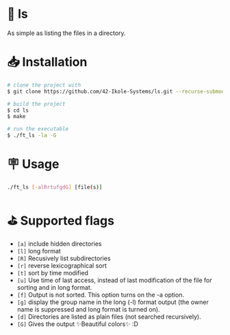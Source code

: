 # 📑 ls
As simple as listing the files in a directory.

# 📥 Installation

```bash
# clone the project with
$ git clone https://github.com/42-Ikole-Systems/ls.git --recurse-submodules

# build the project
$ cd ls
$ make

# run the executable
$ ./ft_ls -la -G
```

# 🪧 Usage
```bash
./ft_ls [-alRrtufgdG] [file(s)]
```

# ⛳ Supported flags
- `[a]` include hidden directories
- `[l]` long format
- `[R]` Recusively list subdirectories
- `[r]` reverse lexicographical sort
- `[t]` sort by time modified
- `[u]` Use time of last access, instead of last modification of the file for sorting and in long format.
- `[f]` Output is not sorted.  This option turns on the -a option.
- `[g]` display the group name in the long (-l) format output (the owner name is suppressed and long format is turned on).
- `[d]` Directories are listed as plain files (not searched recursively).
- `[G]` Gives the output ✨Beautiful colors✨ :D
